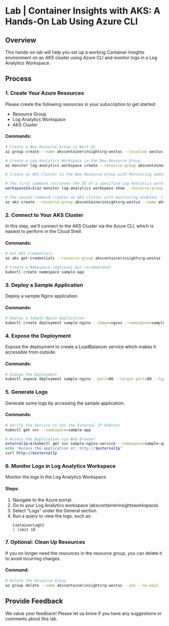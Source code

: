 # Lab | Container Insights with AKS: A Hands-On Lab Using Azure CLI

## Overview
This hands-on lab will help you set up a working Container Insights environment on an AKS cluster using Azure CLI and monitor logs in a Log Analytics Workspace.

## Process

### 1. Create Your Azure Resources
Please create the following resources in your subscription to get started:

- Resource Group
- Log Analytics Workspace
- AKS Cluster

#### Commands:
```sh
# Create a New Resource Group in West US
az group create --name akscontainerinsightsrg-westus --location westus

# Create a Log Analytics Workspace in the New Resource Group
az monitor log-analytics workspace create --resource-group akscontainerinsightsrg-westus --workspace-name akscontainerinsightsworkspace --location westus

# Create an AKS Cluster in the New Resource Group with Monitoring addon Enabled

# The first command retrieves the ID of a specified Log Analytics workspace and stores it in the workspaceId variable.
workspaceId=$(az monitor log-analytics workspace show --resource-group akscontainerinsightsrg-westus --workspace-name akscontainerinsightsworkspace --query id -o tsv)

# The second command creates an AKS cluster with monitoring enabled, linking it to the Log Analytics workspace using the retrieved ID. This setup integrates Azure Monitor for containers with the AKS cluster.
az aks create --resource-group akscontainerinsightsrg-westus --name akscontainerinsightscluster --node-count 1 --enable-addons monitoring --generate-ssh-keys --workspace-resource-id $workspaceId
```

### 2. Connect to Your AKS Cluster
In this step, we'll connect to the AKS Cluster via the Azure CLI, which is easiest to perform in the Cloud Shell.

#### Commands:
```sh
# Get AKS Credentials
az aks get-credentials --resource-group akscontainerinsightsrg-westus --name akscontainerinsightscluster

# Create a Namespace (Optional but recommended)
kubectl create namespace sample-app
```

### 3. Deploy a Sample Application
Deploy a sample Nginx application.

#### Commands:
```sh
# Deploy a Sample Nginx Application
kubectl create deployment sample-nginx --image=nginx --namespace=sample-app
```

### 4. Expose the Deployment
Expose the deployment to create a LoadBalancer service which makes it accessible from outside.

#### Commands:
```sh
# Expose the Deployment
kubectl expose deployment sample-nginx --port=80 --target-port=80 --type=LoadBalancer --name=sample-nginx-service --namespace=sample-app
```

### 5. Generate Logs
Generate some logs by accessing the sample application.

#### Commands:
```sh
# Verify the Service to Get the External IP Address
kubectl get svc --namespace=sample-app

# Access the Application via Web Browser
externalIp=$(kubectl get svc sample-nginx-service --namespace=sample-app -o jsonpath="{.status.loadBalancer.ingress[0].ip}")
echo "Access the application at: http://$externalIp"
curl http://$externalIp
```

### 6. Monitor Logs in Log Analytics Workspace
Monitor the logs in the Log Analytics Workspace.

#### Steps:
1. Navigate to the Azure portal.
2. Go to your Log Analytics workspace (akscontainerinsightsworkspace).
3. Select "Logs" under the General section.
4. Run a query to view the logs, such as:
   ```kql
   ContainerLogV2
   | limit 10
   
   ```

### 7. Optional: Clean Up Resources
If you no longer need the resources in the resource group, you can delete it to avoid incurring charges.

#### Command:
```sh
# Delete the Resource Group
az group delete --name akscontainerinsightsrg-westus --yes --no-wait
```

## Provide Feedback
We value your feedback! Please let us know if you have any suggestions or comments about this lab.

